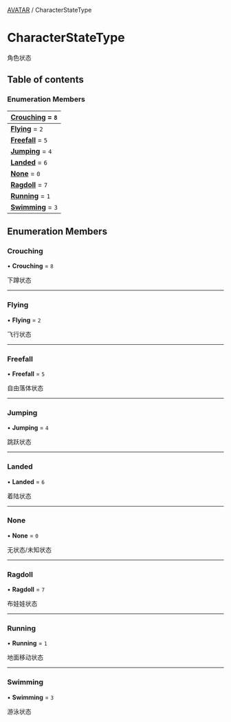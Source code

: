 [AVATAR](../groups/AVATAR.AVATAR.md) / CharacterStateType

# CharacterStateType <Badge type="tip" text="Enumeration" /> <Score text="CharacterStateType" />

角色状态

## Table of contents

### Enumeration Members <Score text="Enumeration" /> 
| **[Crouching](mw.CharacterStateType.md#crouching)** = ``8``  |
| :----- |
| **[Flying](mw.CharacterStateType.md#flying)** = ``2`` |
| **[Freefall](mw.CharacterStateType.md#freefall)** = ``5`` |
| **[Jumping](mw.CharacterStateType.md#jumping)** = ``4`` |
| **[Landed](mw.CharacterStateType.md#landed)** = ``6`` |
| **[None](mw.CharacterStateType.md#none)** = ``0`` |
| **[Ragdoll](mw.CharacterStateType.md#ragdoll)** = ``7`` |
| **[Running](mw.CharacterStateType.md#running)** = ``1`` |
| **[Swimming](mw.CharacterStateType.md#swimming)** = ``3`` |

## Enumeration Members

### Crouching <Score text="Crouching" /> 

• **Crouching** = ``8``

下蹲状态

___

### Flying <Score text="Flying" /> 

• **Flying** = ``2``

飞行状态

___

### Freefall <Score text="Freefall" /> 

• **Freefall** = ``5``

自由落体状态

___

### Jumping <Score text="Jumping" /> 

• **Jumping** = ``4``

跳跃状态

___

### Landed <Score text="Landed" /> 

• **Landed** = ``6``

着陆状态

___

### None <Score text="None" /> 

• **None** = ``0``

无状态/未知状态

___

### Ragdoll <Score text="Ragdoll" /> 

• **Ragdoll** = ``7``

布娃娃状态

___

### Running <Score text="Running" /> 

• **Running** = ``1``

地面移动状态

___

### Swimming <Score text="Swimming" /> 

• **Swimming** = ``3``

游泳状态
